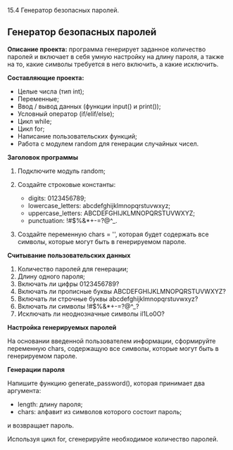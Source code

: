 15.4 Генератор безопасных паролей.

## Генератор безопасных паролей ##

**Описание проекта:** программа генерирует заданное количество паролей и включает в себя умную настройку на длину пароля, а также на то, какие символы требуется в него включить, а какие исключить.

**Составляющие проекта:**

  - Целые числа (тип int);
  - Переменные;
  - Ввод / вывод данных (функции input() и print());
  - Условный оператор (if/elif/else);
  - Цикл while;
  - Цикл for;
  - Написание пользовательских функций;
  - Работа с модулем random для генерации случайных чисел.

**Заголовок программы**

  1. Подключите модуль random;
  2. Создайте строковые константы:
     
     - digits: 0123456789;
     - lowercase_letters: abcdefghijklmnopqrstuvwxyz;
     - uppercase_letters: ABCDEFGHIJKLMNOPQRSTUVWXYZ;
     - punctuation: !#$%&*+-=?@^_.
    
  3. Создайте переменную chars = '', которая будет содержать все символы, которые могут быть в генерируемом пароле.
            
**Считывание пользовательских данных**

  1. Количество паролей для генерации;
  2. Длину одного пароля;
  3. Включать ли цифры 0123456789?
  4. Включать ли прописные буквы ABCDEFGHIJKLMNOPQRSTUVWXYZ?
  5. Включать ли строчные буквы abcdefghijklmnopqrstuvwxyz?
  6. Включать ли символы !#$%&*+-=?@^_?
  7. Исключать ли неоднозначные символы il1Lo0O?

**Настройка генерируемых паролей**

На основании введенной пользователем информации, сформируйте переменную chars, содержащую все символы, которые могут быть в генерируемом пароле.

**Генерации пароля**

Напишите функцию generate_password(), которая принимает два аргумента:

- length: длину пароля;
- chars: алфавит из символов которого состоит пароль;

и возвращает пароль.

Используя цикл for, сгенерируйте необходимое количество паролей.
